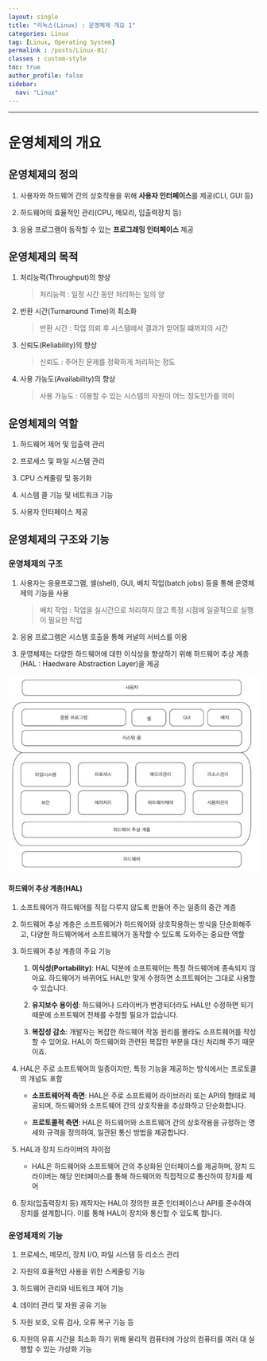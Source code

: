 ```yaml
---
layout: single
title: "리눅스(Linux) : 운영체제 개요 1"
categories: Linux
tag: [Linux, Operating System]
permalink : /posts/Linux-01/
classes : custom-style
toc: true
author_profile: false
sidebar:
  nav: "Linux"
---
```


<hr>

# 운영체제의 개요

<div>  </div>

## 운영체제의 정의

1. 사용자와 하드웨어 간의 상호작용을 위해 <b>사용자 인터페이스</b>를 제공(CLI, GUI 등)

2. 하드웨어의 효율적인 관리(CPU, 메모리, 입출력장치 등)

3. 응용 프로그램이 동작할 수 있는 <b>프로그래밍 인터페이스</b> 제공

## 운영체제의 목적

1. 처리능력(Throughput)의 향상

    > 처리능력 : 일정 시간 동안 처리하는 일의 양

2. 반환 시간(Turnaround Time)의 최소화

    > 반환 시간 : 작업 의뢰 후 시스템에서 결과가 얻어질 떄까지의 시간

3. 신뢰도(Reliability)의 향상

    > 신뢰도 : 주어진 문제를 정확하게 처리하는 정도

4. 사용 가능도(Availability)의 향상

    > 사용 가능도 : 이용할 수 있는 시스템의 자원이 어느 정도인가를 의미

## 운영체제의 역할

1. 하드웨어 제어 및 입출력 관리

2. 프로세스 및 파일 시스템 관리

3. CPU 스케줄링 및 동기화

4. 시스템 콜 기능 및 네트워크 기능

5. 사용자 인터페이스 제공

## 운영체제의 구조와 기능

<div> </div>

### 운영체제의 구조

1. 사용자는 응용프로그램, 셸(shell), GUI, 배치 작업(batch jobs) 등을 통해 운영체제의 기능을 사용

    > 배치 작업 : 작업을 실시간으로 처리하지 않고 특정 시점에 일괄적으로 실행이 필요한 작업

2. 응용 프로그램은 시스템 호출을 통해 커널의 서비스를 이용

3. 운영체제는 다양한 하드웨어에 대한 이식성을 향상하기 위해 하드웨어 추상 계층(HAL : Haedware Abstraction Layer)을 제공

![image](../../assets/images/Linux/01_OperatingSystem-01.JPG)

#### 하드웨어 추상 계층(HAL)

1. 소프트웨어가 하드웨어를 직접 다루지 않도록 만들어 주는 일종의 중간 계층

2. 하드웨어 추상 계층은 소프트웨어가 하드웨어와 상호작용하는 방식을 단순화해주고, 다양한 하드웨어에서 소프트웨어가 동작할 수 있도록 도와주는 중요한 역할

3. 하드웨어 추상 계층의 주요 기능

    1. **이식성(Portability)**: HAL 덕분에 소프트웨어는 특정 하드웨어에 종속되지 않아요. 하드웨어가 바뀌어도 HAL만 맞게 수정하면 소프트웨어는 그대로 사용할 수 있습니다.

    2. **유지보수 용이성**: 하드웨어나 드라이버가 변경되더라도 HAL만 수정하면 되기 때문에 소프트웨어 전체를 수정할 필요가 없습니다.

    3. **복잡성 감소**: 개발자는 복잡한 하드웨어 작동 원리를 몰라도 소프트웨어를 작성할 수 있어요. HAL이 하드웨어와 관련된 복잡한 부분을 대신 처리해 주기 때문이죠.

4. HAL은 주로 소프트웨어의 일종이지만, 특정 기능을 제공하는 방식에서는 프로토콜의 개념도 포함

    - **소프트웨어적 측면**: HAL은 주로 소프트웨어 라이브러리 또는 API의 형태로 제공되며, 하드웨어와 소프트웨어 간의 상호작용을 추상화하고 단순화합니다.

    - **프로토콜적 측면**: HAL은 하드웨어와 소프트웨어 간의 상호작용을 규정하는 명세와 규격을 정의하여, 일관된 통신 방법을 제공합니다.

5. HAL과 장치 드라이버의 차이점

    - HAL은 하드웨어와 소프트웨어 간의 추상화된 인터페이스를 제공하며, 장치 드라이버는 해당 인터페이스를 통해 하드웨어와 직접적으로 통신하여 장치를 제어

6. 장치(입출력장치 등) 제작자는 HAL이 정의한 표준 인터페이스나 API를 준수하여 장치를 설계합니다. 이를 통해 HAL이 장치와 통신할 수 있도록 합니다.

### 운영체제의 기능

1. 프로세스, 메모리, 장치 I/O, 파일 시스템 등 리소스 관리

2. 자원의 효율적인 사용을 위한 스케줄링 기능

3. 하드웨어 관리와 네트워크 제어 기능

4. 데이터 관리 및 자원 공유 기능

5. 자원 보호, 오류 검사, 오류 복구 기능 등

6. 자원의 유휴 시간을 최소화 하기 위해 물리적 컴퓨터에 가상의 컴퓨터를 여러 대 실행할 수 있는 가상화 기능